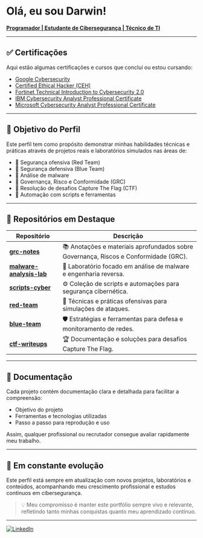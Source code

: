 # Olá, eu sou Darwin!  
**[Programador | Estudante de Cibersegurança | Técnico de TI](https://www.linkedin.com/in/tecdarwin/)**

---

## ✅ Certificações  
Aqui estão algumas certificações e cursos que concluí ou estou cursando:

- [Google Cybersecurity](https://www.coursera.org/account/accomplishments/specialization/864JLK1NNPV3)  
- [Certified Ethical Hacker (CEH)](https://www.credly.com/badges/cbb4fc54-2f6e-47a6-98f5-3600fbc3bf1e/linked_in_profile)  
- [Fortinet Technical Introduction to Cybersecurity 2.0](https://training.fortinet.com/local/staticpage/view.php?page=fcf_cybersecurity)  
- [IBM Cybersecurity Analyst Professional Certificate](https://www.coursera.org/professional-certificates/ibm-cybersecurity-analyst)  
- [Microsoft Cybersecurity Analyst Professional Certificate](https://www.coursera.org/professional-certificates/microsoft-cybersecurity-analyst)  

---

## 🎯 Objetivo do Perfil  
Este perfil tem como propósito demonstrar minhas habilidades técnicas e práticas através de projetos reais e laboratórios simulados nas áreas de:

- 🔹 Segurança ofensiva (Red Team)  
- 🔹 Segurança defensiva (Blue Team)  
- 🔹 Análise de malware  
- 🔹 Governança, Risco e Conformidade (GRC)  
- 🔹 Resolução de desafios Capture The Flag (CTF)  
- 🔹 Automação com scripts e ferramentas

---

## 📂 Repositórios em Destaque

| Repositório | Descrição |
|-------------|-----------|
| **[grc-notes](https://github.com/DarwinSecc/grc-notes)** | 📚 Anotações e materiais aprofundados sobre Governança, Riscos e Conformidade (GRC). |
| **[malware-analysis-lab](https://github.com/DarwinSecc/malware-analysis-lab)** | 🦠 Laboratório focado em análise de malware e engenharia reversa. |
| **[scripts-cyber](https://github.com/DarwinSecc/scripts-cyber)** | ⚙️ Coleção de scripts e automações para segurança cibernética. |
| **[red-team](https://github.com/DarwinSecc/red-team)** | 🚨 Técnicas e práticas ofensivas para simulações de ataques. |
| **[blue-team](https://github.com/DarwinSecc/blue-team)** | 🛡️ Estratégias e ferramentas para defesa e monitoramento de redes. |
| **[ctf-writeups](https://github.com/DarwinSecc/ctf-writeups)** | 🏆 Documentação e soluções para desafios Capture The Flag. |

---

## 📝 Documentação  
Cada projeto contém documentação clara e detalhada para facilitar a compreensão:

- Objetivo do projeto  
- Ferramentas e tecnologias utilizadas  
- Passo a passo para reprodução e uso  

Assim, qualquer profissional ou recrutador consegue avaliar rapidamente meu trabalho.

---

## 🚀 Em constante evolução  
Este perfil está sempre em atualização com novos projetos, laboratórios e conteúdos, acompanhando meu crescimento profissional e estudos contínuos em cibersegurança.

> 💡 Meu compromisso é manter este portfólio sempre vivo e relevante, refletindo tanto minhas conquistas quanto meu aprendizado contínuo.

---

[![LinkedIn](https://img.shields.io/badge/LinkedIn-Conectar-blue?style=for-the-badge&logo=linkedin)](https://www.linkedin.com/in/tecdarwin)
